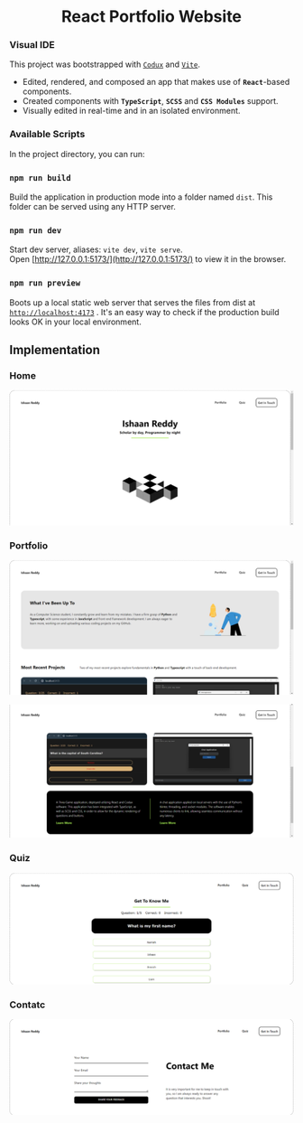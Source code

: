 <div align="center">  
    <h1>React Portfolio Website</h1>
</div>

### Visual IDE
This project was bootstrapped with [`Codux`](https://www.codux.com/) and [`Vite`](https://vitejs.dev).

- Edited, rendered, and composed an app that makes use of **`React`**-based components.
- Created components with **`TypeScript`**, **`SCSS`** and **`CSS Modules`** support.
- Visually edited in real-time and in an isolated environment.

### Available Scripts

In the project directory, you can run:

### `npm run build`

Build the application in production mode into a folder named `dist`. This folder can be served using any HTTP server.

### `npm run dev`

Start dev server, aliases: `vite dev`, `vite serve`.\
Open [http://127.0.0.1:5173/](http://127.0.0.1:5173/) to view it in the browser.

### `npm run preview`

Boots up a local static web server that serves the files from dist at [`http://localhost:4173`](http://localhost:4173) . It's an easy way to check if the production build looks OK in your local environment.

## Implementation

### Home
![home-window](Screenshots/home-window.png)

### Portfolio
![portfolio-window](Screenshots/portfolio-window.png)

![portfolio-window](Screenshots/portfolio-window-2.png)

### Quiz
![quiz-window](Screenshots/quiz-window.png)

### Contatc
![contact-form](Screenshots/contact-form.png)
